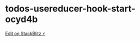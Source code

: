 # todos-usereducer-hook-start-ocyd4b

[Edit on StackBlitz ⚡️](https://stackblitz.com/edit/todos-usereducer-hook-start-ocyd4b)